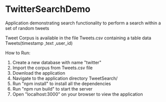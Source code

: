 # TwitterSearchDemo
Application demonstrating search functionality to perform a search within a set of random tweets

Tweet Corpus is available in the file Tweets.csv containing a table data Tweets(timestamp ,text ,user_id)

How to Run:
1. Create a new database with name "twitter"
2. Import the corpus from Tweets.csv file
3. Download the application
4. Navigate to the application directory TweetSearch/
5. Run "npm install" to install all the dependencies
6. Run "npm run build" to start the server
7. Open "localhost:3000" on your browser to view the application
